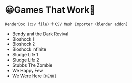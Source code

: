 # 😀Games That Work💯

`RenderDoc (csv file)` 
➕
`CSV Mesh Importer (blender addon)`

- Bendy and the Dark Revival
- Bioshock 1
- Bioshock 2
- Bioshock Infinite
- Sludge Life 1
- Sludge Life 2
- Stubbs The Zombie
- We Happy Few
- We Were Here `[MENU]`
